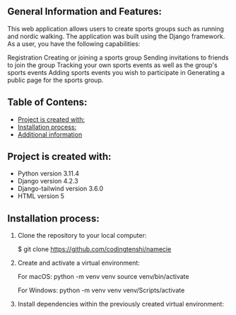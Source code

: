 ## General Information and Features:

This web application allows users to create sports groups such as running and nordic walking. 
The application was built using the Django framework. 
As a user, you have the following capabilities:

Registration
Creating or joining a sports group
Sending invitations to friends to join the group
Tracking your own sports events as well as the group's sports events
Adding sports events you wish to participate in
Generating a public page for the sports group.

## Table of Contens:

<!-- toc -->

- [Project is created with:](#project-is-created-with)
- [Installation process:](#installation-process)
- [Additional information](#additional-information)

<!-- tocstop -->

## Project is created with:
- Python version 3.11.4
- Django version 4.2.3
- Django-tailwind version 3.6.0
- HTML version 5



## Installation process:
1. Clone the repository to your local computer:

    $ git clone https://github.com/codingtenshi/namecie


2. Create and activate a virtual environment:

    For macOS:
    python -m venv venv
    source venv/bin/activate

    For Windows:
    python -m venv venv
    venv/Scripts/activate


3. Install dependencies within the previously created virtual environment:

    $ pip install -r requirements.txt


4. Run the application server:

    $ python manage.py runserver

## Additional information:


While creating the project I learned how to:
- manage time,
- work with the Django framework,
- use Github